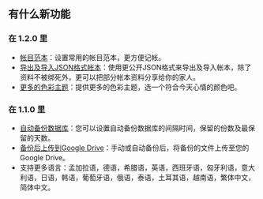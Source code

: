 
## 有什么新功能

### 在 1.2.0 里
 * [帐目范本](https://youtu.be/CtfJ5BecZfY)：设置常用的帐目范本，更方便记帐。
 * [导出及导入JSON格式帐本](https://youtu.be/bHGEH7zcj78)：使用更公开JSON格式来导出及导入帐本，除了资料不被绑死外，更可以把部分帐本资料分享给你的家人。
 * [更多的色彩主题](https://youtu.be/3Yw7m2AOvfc)：提供更多的色彩主题，选一个符合今天心情的颜色吧。

### 在 1.1.0 里
 * [自动备份数据库](https://youtube.com/shorts/dWePWDncx0k)：您可以设置自动备份数据库的间隔时间，保留的份数及最保留的天数。
 * [备份后上传到Google Drive](https://youtu.be/hOJdtKElLuw)：手动或自动备份后，将备份的文件上传至您的Google Drive。
 * 支持更多语言：孟加拉语，德语，希腊语，英语，西班牙语，匈牙利语，意大利语，日语，韩语，葡萄牙语，俄语，泰语，土耳其语，越南语，繁体中文，简体中文。